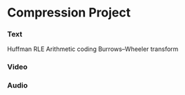 # Compression Project

### Text
Huffman
RLE
Arithmetic coding
Burrows–Wheeler transform


### Video


### Audio

